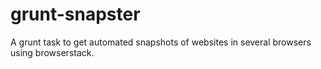 grunt-snapster
==============

A grunt task to get automated snapshots of websites in several browsers using browserstack.

